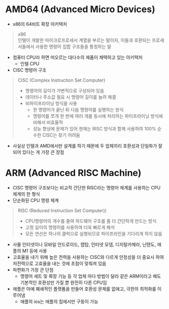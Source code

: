 # AMD64 (Advanced Micro Devices)

- x86의 64비트 확장 아키텍처

> x86    
> 인텔이 개발한 마이크로프로세서 계열을 부르는 말이자, 이들과 호환되는 프로세서들에서 사용한 명령어 집합 구조들을 통칭하는 말

- 컴퓨터 CPU라 하면 떠오르는 대다수의 제품이 채택하고 있는 아키텍처
    + 인텔 CPU
- CISC 명령어 구조

> CISC (Complex Instruction Set Computer)   
> - 명령어의 길이가 가변적으로 구성되어 있음
> - 데이터나 주소값 필요 시 명령어 길이를 늘려 해결
> - 비파이프라이닝 방식을 사용
>   + 한 명령어가 끝난 뒤 다음 명령어를 실행하는 방식
>   + 명령어를 쪼개 한 번에 여러 개를 동시에 처리하는 파이프라이닝 방식에 비해서 비효율적
>   + 성능 향상에 문제가 있어 현재는 RISC 방식과 함께 사용하여 100% 순수한 CISC는 찾기 어려움

- 사실상 인텔과 AMD에서만 설계를 하기 때문에 두 업체끼리 호환성과 단일화가 잘 되어 있다는 게 가장 큰 장점

# ARM (Advanced RISC Machine)

- CISC 명령어 구조보다는 비교적 간단한 RISC라는 명령어 체계를 사용하는 CPU 체계의 한 형식
- 단순화된 CPU 명령 체계

> RISC (Reduced Instruction Set Computer))
> - CPU명령어의 개수를 줄여 하드웨어 구조를 좀 더 간단하게 만드는 방식
> - 고정 길이의 명령어를 사용하여 더욱 빠르게 해석
> - 모든 연산은 하나의 클럭으로 실행되므로 파이프라인을 기다리게 하지 않음

- 사물 인터넷이나 모바일 안드로이드, 랩탑, 인터넷 모뎀, 디지털카메라, 닌텐도, 애플의 M1 등에 사용
- 고효율을 내기 위해 높은 전력을 사용하는 CISC와 다르게 안정성을 더 중요시 하여 저전력으로 고효율을 내는 것에 초점이 맞춰져 있음
- 파편화가 가장 큰 단점
    + 명령어 세트 및 확장 기능 등 각 업체 마다 방법이 달라 같은 ARM이라고 해도 기본적인 호환성만 가질 뿐 완전히 다른 CPU임
- 애플은 아예 폐쇄적인 플랫폼을 만들어 호환성 문제를 없애고, 극한의 최적화를 이루어냄
    + 애플의 ios는 애플의 칩에서만 구동이 가능